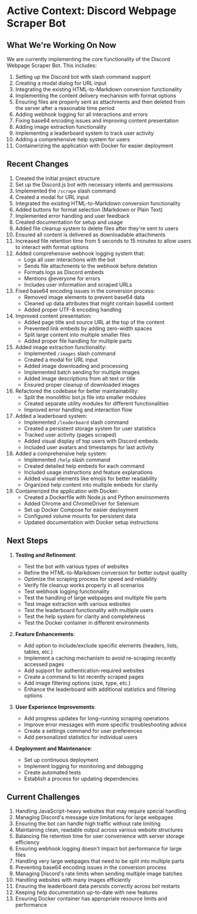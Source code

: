 # Active Context: Discord Webpage Scraper Bot

## What We're Working On Now

We are currently implementing the core functionality of the Discord Webpage Scraper Bot. This includes:

1. Setting up the Discord bot with slash command support
2. Creating a modal dialog for URL input
3. Integrating the existing HTML-to-Markdown conversion functionality
4. Implementing the content delivery mechanism with format options
5. Ensuring files are properly sent as attachments and then deleted from the server after a reasonable time period
6. Adding webhook logging for all interactions and errors
7. Fixing base64 encoding issues and improving content presentation
8. Adding image extraction functionality
9. Implementing a leaderboard system to track user activity
10. Adding a comprehensive help system for users
11. Containerizing the application with Docker for easier deployment

## Recent Changes

1. Created the initial project structure
2. Set up the Discord.js bot with necessary intents and permissions
3. Implemented the `/scrape` slash command
4. Created a modal for URL input
5. Integrated the existing HTML-to-Markdown conversion functionality
6. Added buttons for format selection (Markdown or Plain Text)
7. Implemented error handling and user feedback
8. Created documentation for setup and usage
9. Added file cleanup system to delete files after they're sent to users
10. Ensured all content is delivered as downloadable attachments
11. Increased file retention time from 5 seconds to 15 minutes to allow users to interact with format options
12. Added comprehensive webhook logging system that:
    - Logs all user interactions with the bot
    - Sends file attachments to the webhook before deletion
    - Formats logs as Discord embeds
    - Mentions @everyone for errors
    - Includes user information and scraped URLs
13. Fixed base64 encoding issues in the conversion process:
    - Removed image elements to prevent base64 data
    - Cleaned up data attributes that might contain base64 content
    - Added proper UTF-8 encoding handling
14. Improved content presentation:
    - Added page title and source URL at the top of the content
    - Prevented link embeds by adding zero-width spaces
    - Split large content into multiple smaller files
    - Added proper file handling for multiple parts
15. Added image extraction functionality:
    - Implemented `/images` slash command
    - Created a modal for URL input
    - Added image downloading and processing
    - Implemented batch sending for multiple images
    - Added image descriptions from alt text or title
    - Ensured proper cleanup of downloaded images
16. Refactored the codebase for better maintainability:
    - Split the monolithic bot.js file into smaller modules
    - Created separate utility modules for different functionalities
    - Improved error handling and interaction flow
17. Added a leaderboard system:
    - Implemented `/leaderboard` slash command
    - Created a persistent storage system for user statistics
    - Tracked user activity (pages scraped)
    - Added visual display of top users with Discord embeds
    - Included user avatars and timestamps for last activity
18. Added a comprehensive help system:
    - Implemented `/help` slash command
    - Created detailed help embeds for each command
    - Included usage instructions and feature explanations
    - Added visual elements like emojis for better readability
    - Organized help content into multiple embeds for clarity
19. Containerized the application with Docker:
    - Created a Dockerfile with Node.js and Python environments
    - Added Chrome and ChromeDriver for Selenium
    - Set up Docker Compose for easier deployment
    - Configured volume mounts for persistent data
    - Updated documentation with Docker setup instructions

## Next Steps

1. **Testing and Refinement**:
   - Test the bot with various types of websites
   - Refine the HTML-to-Markdown conversion for better output quality
   - Optimize the scraping process for speed and reliability
   - Verify file cleanup works properly in all scenarios
   - Test webhook logging functionality
   - Test the handling of large webpages and multiple file parts
   - Test image extraction with various websites
   - Test the leaderboard functionality with multiple users
   - Test the help system for clarity and completeness
   - Test the Docker container in different environments

2. **Feature Enhancements**:
   - Add option to include/exclude specific elements (headers, lists, tables, etc.)
   - Implement a caching mechanism to avoid re-scraping recently accessed pages
   - Add support for authentication-required websites
   - Create a command to list recently scraped pages
   - Add image filtering options (size, type, etc.)
   - Enhance the leaderboard with additional statistics and filtering options

3. **User Experience Improvements**:
   - Add progress updates for long-running scraping operations
   - Improve error messages with more specific troubleshooting advice
   - Create a settings command for user preferences
   - Add personalized statistics for individual users

4. **Deployment and Maintenance**:
   - Set up continuous deployment
   - Implement logging for monitoring and debugging
   - Create automated tests
   - Establish a process for updating dependencies

## Current Challenges

1. Handling JavaScript-heavy websites that may require special handling
2. Managing Discord's message size limitations for large webpages
3. Ensuring the bot can handle high traffic without rate limiting
4. Maintaining clean, readable output across various website structures
5. Balancing file retention time for user convenience with server storage efficiency
6. Ensuring webhook logging doesn't impact bot performance for large files
7. Handling very large webpages that need to be split into multiple parts
8. Preventing base64 encoding issues in the conversion process
9. Managing Discord's rate limits when sending multiple image batches
10. Handling websites with many images efficiently
11. Ensuring the leaderboard data persists correctly across bot restarts
12. Keeping help documentation up-to-date with new features
13. Ensuring Docker container has appropriate resource limits and performance
